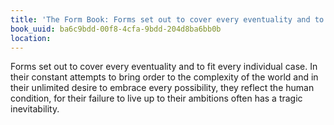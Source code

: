 ```yaml
---
title: 'The Form Book: Forms set out to cover every eventuality and to fit every in…'
book_uuid: ba6c9bdd-00f8-4cfa-9bdd-204d8ba6bb0b
location: 
---
```


Forms set out to cover every eventuality and to fit every individual case.
In their constant attempts to bring order to the complexity of the world
and in their unlimited desire to embrace every possibility, they reflect
the human condition, for their failure to live up to their ambitions often
has a tragic inevitability.